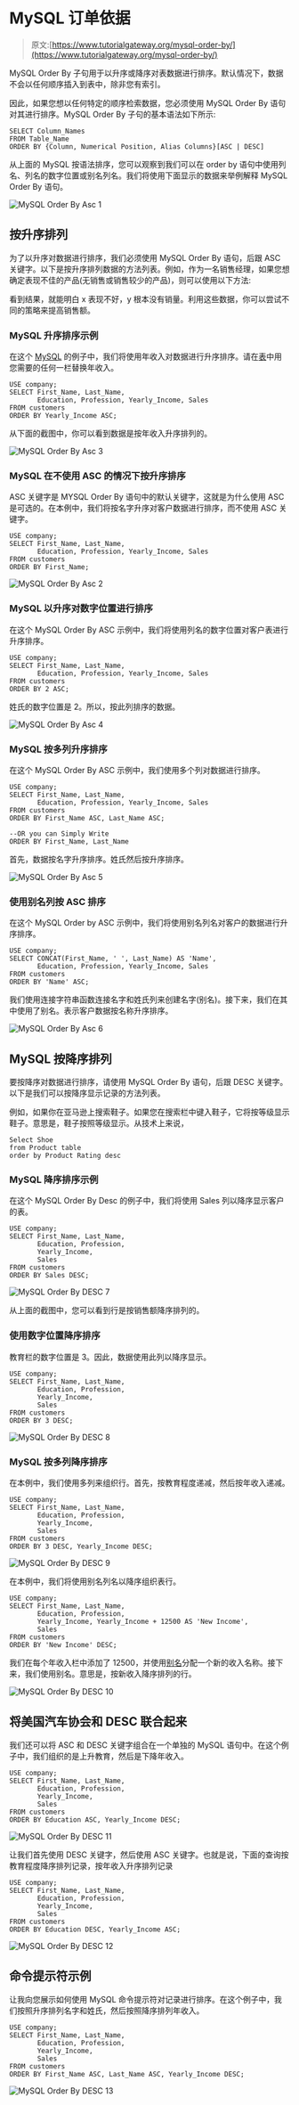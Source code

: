 # MySQL 订单依据

> 原文:[https://www.tutorialgateway.org/mysql-order-by/](https://www.tutorialgateway.org/mysql-order-by/)

MySQL Order By 子句用于以升序或降序对表数据进行排序。默认情况下，数据不会以任何顺序插入到表中，除非您有索引。

因此，如果您想以任何特定的顺序检索数据，您必须使用 MySQL Order By 语句对其进行排序。MySQL Order By 子句的基本语法如下所示:

```
SELECT Column_Names
FROM Table_Name
ORDER BY {Column, Numerical Position, Alias Columns}[ASC | DESC]
```

从上面的 MySQL 按语法排序，您可以观察到我们可以在 order by 语句中使用列名、列名的数字位置或别名列名。我们将使用下面显示的数据来举例解释 MySQL Order By 语句。

![MySQL Order By Asc 1](img/cf656c7e7d45aa839f26dc772beb115a.png)

## 按升序排列

为了以升序对数据进行排序，我们必须使用 MySQL Order By 语句，后跟 ASC 关键字。以下是按升序排列数据的方法列表。例如，作为一名销售经理，如果您想确定表现不佳的产品(无销售或销售较少的产品)，则可以使用以下方法:

看到结果，就能明白 x 表现不好，y 根本没有销量。利用这些数据，你可以尝试不同的策略来提高销售额。

### MySQL 升序排序示例

在这个 [MySQL](https://www.tutorialgateway.org/mysql-tutorial/) 的例子中，我们将使用年收入对数据进行升序排序。请在[表](https://www.tutorialgateway.org/mysql-create-table/)中用您需要的任何一栏替换年收入。

```
USE company;
SELECT First_Name, Last_Name, 
       Education, Profession, Yearly_Income, Sales 
FROM customers
ORDER BY Yearly_Income ASC;
```

从下面的截图中，你可以看到数据是按年收入升序排列的。

![MySQL Order By Asc 3](img/54409feacf27e9fbfabf095321098927.png)

### MySQL 在不使用 ASC 的情况下按升序排序

ASC 关键字是 MYSQL Order By 语句中的默认关键字，这就是为什么使用 ASC 是可选的。在本例中，我们将按名字升序对客户数据进行排序，而不使用 ASC 关键字。

```
USE company;
SELECT First_Name, Last_Name, 
       Education, Profession, Yearly_Income, Sales 
FROM customers
ORDER BY First_Name;
```

![MySQL Order By Asc 2](img/3a5aff0a5bfe15b9ddd2bec6ef222277.png)

### MySQL 以升序对数字位置进行排序

在这个 MySQL Order By ASC 示例中，我们将使用列名的数字位置对客户表进行升序排序。

```
USE company;
SELECT First_Name, Last_Name, 
       Education, Profession, Yearly_Income, Sales 
FROM customers
ORDER BY 2 ASC;
```

姓氏的数字位置是 2。所以，按此列排序的数据。

![MySQL Order By Asc 4](img/fca51ec9c1aeb0c960b3b90d85a58ff4.png)

### MySQL 按多列升序排序

在这个 MySQL Order By ASC 示例中，我们使用多个列对数据进行排序。

```
USE company;
SELECT First_Name, Last_Name, 
       Education, Profession, Yearly_Income, Sales 
FROM customers
ORDER BY First_Name ASC, Last_Name ASC;

--OR you can Simply Write 
ORDER BY First_Name, Last_Name
```

首先，数据按名字升序排序。姓氏然后按升序排序。

![MySQL Order By Asc 5](img/8d78f99331e6ea1693d774934fcb174c.png)

### 使用别名列按 ASC 排序

在这个 MySQL Order by ASC 示例中，我们将使用别名列名对客户的数据进行升序排序。

```
USE company;
SELECT CONCAT(First_Name, ' ', Last_Name) AS 'Name', 
       Education, Profession, Yearly_Income, Sales 
FROM customers
ORDER BY 'Name' ASC;
```

我们使用连接字符串函数连接名字和姓氏列来创建名字(别名)。接下来，我们在其中使用了别名。表示客户数据按名称升序排序。

![MySQL Order By Asc 6](img/3d497851bd647be38bc192d08ce43376.png)

## MySQL 按降序排列

要按降序对数据进行排序，请使用 MySQL Order By 语句，后跟 DESC 关键字。以下是我们可以按降序显示记录的方法列表。

例如，如果你在亚马逊上搜索鞋子。如果您在搜索栏中键入鞋子，它将按等级显示鞋子。意思是，鞋子按照等级显示。从技术上来说，

```
Select Shoe 
from Product table
order by Product Rating desc
```

### MySQL 降序排序示例

在这个 MySQL Order By Desc 的例子中，我们将使用 Sales 列以降序显示客户的表。

```
USE company;
SELECT First_Name, Last_Name, 
       Education, Profession, 
       Yearly_Income, 
       Sales 
FROM customers
ORDER BY Sales DESC;
```

![MySQL Order By DESC 7](img/06f01fac8041f57ad86a033c773b94a3.png)

从上面的截图中，您可以看到行是按销售额降序排列的。

### 使用数字位置降序排序

教育栏的数字位置是 3。因此，数据使用此列以降序显示。

```
USE company;
SELECT First_Name, Last_Name, 
       Education, Profession, 
       Yearly_Income, 
       Sales 
FROM customers
ORDER BY 3 DESC;
```

![MySQL Order By DESC 8](img/4f5d8bc50a79d9c2e949c63a5ffc8086.png)

### MySQL 按多列降序排序

在本例中，我们使用多列来组织行。首先，按教育程度递减，然后按年收入递减。

```
USE company;
SELECT First_Name, Last_Name, 
       Education, Profession, 
       Yearly_Income, 
       Sales 
FROM customers
ORDER BY 3 DESC, Yearly_Income DESC;
```

![MySQL Order By DESC 9](img/9478ea689c2bee638246e21d3ab15a66.png)

在本例中，我们将使用别名列名以降序组织表行。

```
USE company;
SELECT First_Name, Last_Name, 
       Education, Profession, 
       Yearly_Income, Yearly_Income + 12500 AS 'New Income',
       Sales 
FROM customers
ORDER BY 'New Income' DESC;
```

我们在每个年收入栏中添加了 12500，并使用[别名](https://www.tutorialgateway.org/mysql-alias/)分配一个新的收入名称。接下来，我们使用别名。意思是，按新收入降序排列的行。

![MySQL Order By DESC 10](img/540ddc149f3054080e2c3a95e7870236.png)

## 将美国汽车协会和 DESC 联合起来

我们还可以将 ASC 和 DESC 关键字组合在一个单独的 MySQL 语句中。在这个例子中，我们组织的是上升教育，然后是下降年收入。

```
USE company;
SELECT First_Name, Last_Name, 
       Education, Profession, 
       Yearly_Income, 
       Sales 
FROM customers
ORDER BY Education ASC, Yearly_Income DESC;
```

![MySQL Order By DESC 11](img/7c37748915538fabb0d4f8c1dd91118b.png)

让我们首先使用 DESC 关键字，然后使用 ASC 关键字。也就是说，下面的查询按教育程度降序排列记录，按年收入升序排列记录

```
USE company;
SELECT First_Name, Last_Name, 
       Education, Profession, 
       Yearly_Income, 
       Sales 
FROM customers
ORDER BY Education DESC, Yearly_Income ASC;
```

![MySQL Order By DESC 12](img/d3b87d4f43fe02a755741ae7fbeed2cb.png)

## 命令提示符示例

让我向您展示如何使用 MySQL 命令提示符对记录进行排序。在这个例子中，我们按照升序排列名字和姓氏，然后按照降序排列年收入。

```
USE company;
SELECT First_Name, Last_Name, 
       Education, Profession, 
       Yearly_Income, 
       Sales 
FROM customers
ORDER BY First_Name ASC, Last_Name ASC, Yearly_Income DESC;
```

![MySQL Order By DESC 13](img/233565abb86248a41b73e933dd8490c8.png)